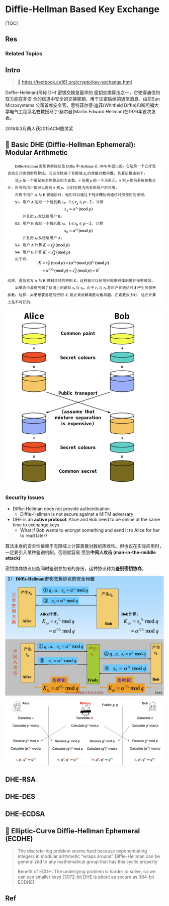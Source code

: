 # Diffie-Hellman Based Key Exchange

[TOC]



## Res
### Related Topics



## Intro
> 🔗 https://textbook.cs161.org/crypto/key-exchange.html

Deffie-Hellman(简称 DH) 密钥交换是最早的 密钥交换算法之一，它使得通信的双方能在非安 全的信道中安全的交换密钥，用于加密后续的通信消息。由前Sun Microsystems 公司首席安全官，惠特菲尔德·迪菲(Whitfield Diffie)和斯坦福大 学电气工程系名誉教授马丁·赫尔曼(Martin Edward Hellman)在1976年首次发表。

2016年3月两人获2015ACM图灵奖



## 🎯 Basic DHE (Diffie-Hellman Ephemeral): Modular Arithmetic
![|600](../../../../../../../../Assets/Pics/Screenshot%202023-06-06%20at%208.39.52%20AM.png)

![|400](../../../../../../../../Assets/Pics/Screenshot%202024-10-01%20at%2012.39.20.png)


### Security Issues
- Diffie-Hellman does not provide authentication
	- Diffie-Hellman is not secure against a MITM adversary
- DHE is an **active protocol**: Alice and Bob need to be online at the same time to exchange keys
	- What if Bob wants to encrypt something and send it to Alice for her to read later?

算法本身的安全性依赖于有限域上计算离散对数的困难性。但协议在实际应用时，一定要引入某种鉴别机制，否则就容易 受到**中间人攻击 (man-in-the-middle attack)**

密钥协商协议应能同时鉴别参加者的身份，这种协议称为**鉴别密钥协商**。

![](../../../../../../../../Assets/Pics/Screenshot%202023-06-06%20at%208.43.35%20AM.png)

![](../../../../../../../../Assets/Pics/Screenshot%202024-10-01%20at%2012.45.04.png)



## DHE-RSA



## DHE-DES



## DHE-ECDSA



## 🎯 Elliptic-Curve Diffie-Hellman Ephemeral (ECDHE)
> The discrete-log problem seems hard because exponentiating integers in modular arithmetic “wraps around”
> Diffie-Hellman can be generalized to any mathematical group that has this cyclic property
> 
> Benefit of ECDH: The underlying problem is harder to solve, so we can use smaller keys (3072-bit DHE is about as secure as 384-bit ECDHE)



## Ref
